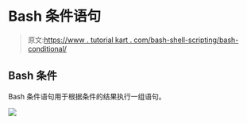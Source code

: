 # Bash 条件语句

> 原文:[https://www . tutorial kart . com/bash-shell-scripting/bash-conditional/](https://www.tutorialkart.com/bash-shell-scripting/bash-conditional/)

## Bash 条件

Bash 条件语句用于根据条件的结果执行一组语句。

[![](../Images/925da31b32d6bc3827932f6c8afb11bb.png)](https://www.tutorialkart.com/)